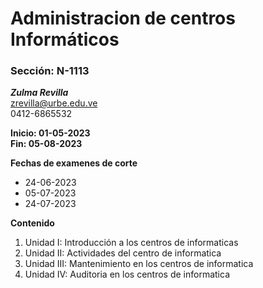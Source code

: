 # Administracion de centros Informáticos
### Sección: N-1113 

***Zulma Revilla***  
zrevilla@urbe.edu.ve  
0412-6865532

**Inicio: 01-05-2023**  
**Fin: 05-08-2023**

**Fechas de examenes de corte**
- 24-06-2023
- 05-07-2023
- 24-07-2023

**Contenido**

1. Unidad I: Introducción a los centros de informaticas
2. Unidad II: Actividades del centro de informatica
3. Unidad III: Mantenimiento en los centros de informatica
4. Unidad IV: Auditoria en los centros de informatica